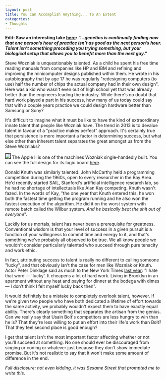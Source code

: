 ```yaml
---
layout: post
title: You Can Accomplish Anything... To An Extent
categories:
- Thoughts
---
```


<strong>Edit: Saw an interesting take <a href="http://www.outsideonline.com/1917731/how-athletes-get-great?page=all" target="_blank">here</a>: <em>"...genetics is continually finding now that one person’s hour of practice isn’t as good as the next person’s hour. Talent isn’t something preceding you trying something, but your biological setup that allows you to benefit more than the next guy."</em></strong>

Steve Wozniak is unquestionably talented. As a child he spent his free time reading manuals from companies like HP and IBM and refining and improving the minicomputer designs published within them. He wrote in his autobiography that by age 17 he was regularly "redesigning computers (to use) half the number of chips the actual company had in their own design". Here was a kid who wasn't even out of high school yet that was already better than the engineers leading the industry. While there's no doubt that hard work played a part in his success, how many of us today could say that with a couple years practice we could design hardware better than Samsung or Sony?

It's difficult to imagine what it must be like to have the kind of extraordinary innate talent that people like Wozniak have. The trend in 2013 is to devalue talent in favour of a "practice makes perfect" approach. It's certainly true that persistence is more important a factor in determining success, but what else other than inherent talent separates the great amongst us from the Steve Wozniaks?

<img style="border: 1px solid black" src="/journal/assets/images/49.jpg">
<span class="post-caption">The Apple II is one of the machines Wozniak single-handedly built. You can see the full design for its logic board <a href="http://www.freeinfosociety.com/electronics/schemview.php?id=1472" target="_blank">here</a>.</span>

Donald Knuth was similarly talented. John McCarthy held a programming competition during the 1960s, open to every researcher in the Bay Area. He'd recently started SAIL, Stanford's artificial intelligence research lab, so he had no shortage of intellectuals like Alan Kay competing. Knuth wasn't fazed. In the words of Kay, "the one year that Knuth entered this, he won both the fastest time getting the program running and he also won the fastest execution of the algorithm. He did it on the worst system with remote batch called the Wilbur system. <em>And he basically beat the shit out of everyone</em>".

Luckily for us mortals, talent has never been a prerequisite for greatness. Conventional wisdom is that your level of success in a given pursuit is a function of your willingness to commit time and energy to it, and that's something we've probably all observed to be true. We all know people we wouldn't consider particularly talented who succeed through pure tenacity and work ethic.

In fact, attributing success to talent is really no different to calling someone "lucky", and that obviously isn't the case for men like Wozniak or Knuth. Actor Peter Dinklage said as much to the New York Times <a href="http://www.nytimes.com/2012/04/01/magazine/peter-dinklage-was-smart-to-say-no.html" target="_blank">last year</a>: "I hate that word — 'lucky'. It cheapens a lot of hard work. Living in Brooklyn in an apartment without any heat and paying for dinner at the bodega with dimes — I don’t think I felt myself lucky back then".

It would definitely be a mistake to completely overlook talent, however. If we're given two people who have both dedicated a lifetime of effort towards the same activity, we probably wouldn't expect them to have exactly equal ability. There's clearly something that separates the artisan from the genius. Can we really say that Usain Bolt's competitors are less hungry to win than he is? That they're less willing to put an effort into their life's work than Bolt? That they feel second place is good enough?

I get that talent isn't the most important factor affecting whether or not you'll succeed at something. No one should ever be discouraged from singing or coding or whatever just because they don't show immediate promise. But it's not realistic to say that it won't make some amount of difference in the end.

<em>Full disclosure: not even kidding, it was Sesame Street that prompted me to write this.</em>